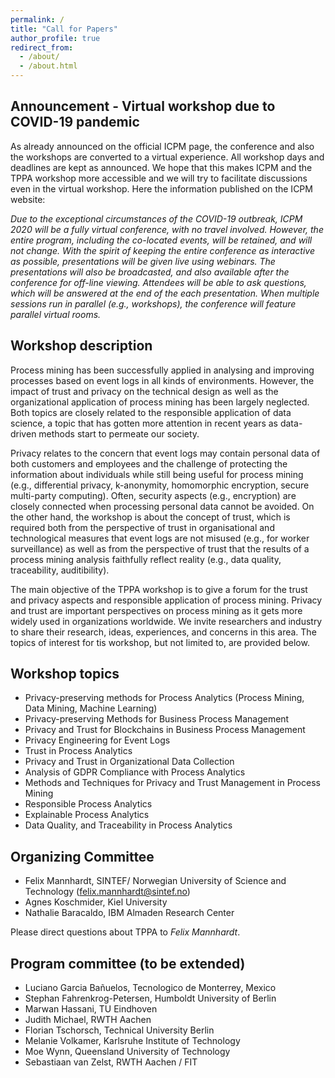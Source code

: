 ```yaml
---
permalink: /
title: "Call for Papers"
author_profile: true
redirect_from: 
  - /about/
  - /about.html
---
```


## Announcement - Virtual workshop due to COVID-19 pandemic

As already announced on the official ICPM page, the conference and also the workshops are converted to a virtual experience. All workshop days and deadlines are kept as announced. We hope that this makes ICPM and the TPPA workshop more accessible and we will try to facilitate discussions even in the virtual workshop. Here the information published on the ICPM website:     

*Due to the exceptional circumstances of the COVID-19 outbreak, ICPM 2020 will be a fully virtual conference, with no travel involved. However, the entire program, including the co-located events, will be retained, and will not change. With the spirit of keeping the entire conference as interactive as possible, presentations will be given live using webinars. The presentations will also be broadcasted, and also available after the conference for off-line viewing. Attendees will be able to ask questions, which will be answered at the end of the each presentation. When multiple sessions run in parallel (e.g., workshops), the conference will feature parallel virtual rooms.*


## Workshop description

Process mining has been successfully applied in analysing and improving processes based on event logs in all kinds of environments. However, the impact of trust and privacy on the technical design as well as the organizational application of process mining has been largely neglected. Both topics are closely related to the responsible application of data science, a topic that has gotten more attention in recent years as data-driven methods start to permeate our society.

Privacy relates to the concern that event logs may contain personal data of both customers and employees and the challenge of protecting the information about individuals while still being useful for process mining (e.g., differential privacy, k-anonymity, homomorphic encryption, secure multi-party computing). Often, security aspects (e.g., encryption) are closely connected when processing personal data cannot be avoided. On the other hand, the workshop is about the concept of trust, which is required both from the perspective of trust in organisational and technological measures that event logs are not misused (e.g., for worker surveillance) as well as from the perspective of trust that the results of a process mining analysis faithfully reflect reality (e.g., data quality, traceability, auditibility).

The main objective of the TPPA workshop is to give a forum for the trust and privacy aspects and responsible application of process mining. Privacy and trust are important perspectives on process mining as it gets more widely used in organizations worldwide. We invite researchers and industry to share their research, ideas, experiences, and concerns in this area. The topics of interest for tis workshop, but not limited to, are provided below.

## Workshop topics

* Privacy-preserving methods for Process Analytics (Process Mining, Data Mining, Machine Learning)
* Privacy-preserving Methods for Business Process Management
* Privacy and Trust for Blockchains in Business Process Management
* Privacy Engineering for Event Logs 
* Trust in Process Analytics
* Privacy and Trust in Organizational Data Collection
* Analysis of GDPR Compliance with Process Analytics 
* Methods and Techniques for Privacy and Trust Management in Process Mining
* Responsible Process Analytics
* Explainable Process Analytics
* Data Quality, and Traceability in Process Analytics

## Organizing Committee
*	Felix Mannhardt, SINTEF/ Norwegian University of Science and Technology
  (felix.mannhardt@sintef.no)
*	Agnes Koschmider, Kiel University
*	Nathalie Baracaldo, IBM Almaden Research Center

Please direct questions about TPPA to *Felix Mannhardt*.

## Program committee (to be extended)

*	Luciano Garcia Bañuelos, Tecnologico de Monterrey, Mexico
*	Stephan Fahrenkrog-Petersen, Humboldt University of Berlin
* Marwan Hassani, TU Eindhoven
*	Judith Michael, RWTH Aachen
*	Florian Tschorsch, Technical University Berlin
*	Melanie Volkamer, Karlsruhe Institute of Technology
*	Moe Wynn, Queensland University of Technology
*	Sebastiaan van Zelst, RWTH Aachen / FIT
